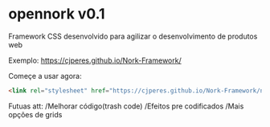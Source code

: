 # opennork v0.1
Framework CSS desenvolvido para agilizar o desenvolvimento de produtos web

Exemplo: https://cjperes.github.io/Nork-Framework/

Começe a usar agora:
```HTML
<link rel="stylesheet" href="https://cjperes.github.io/Nork-Framework/nork-framework.css">
```

Futuas att:
/Melhorar código(trash code)
/Efeitos pre codificados
/Mais opções de grids


